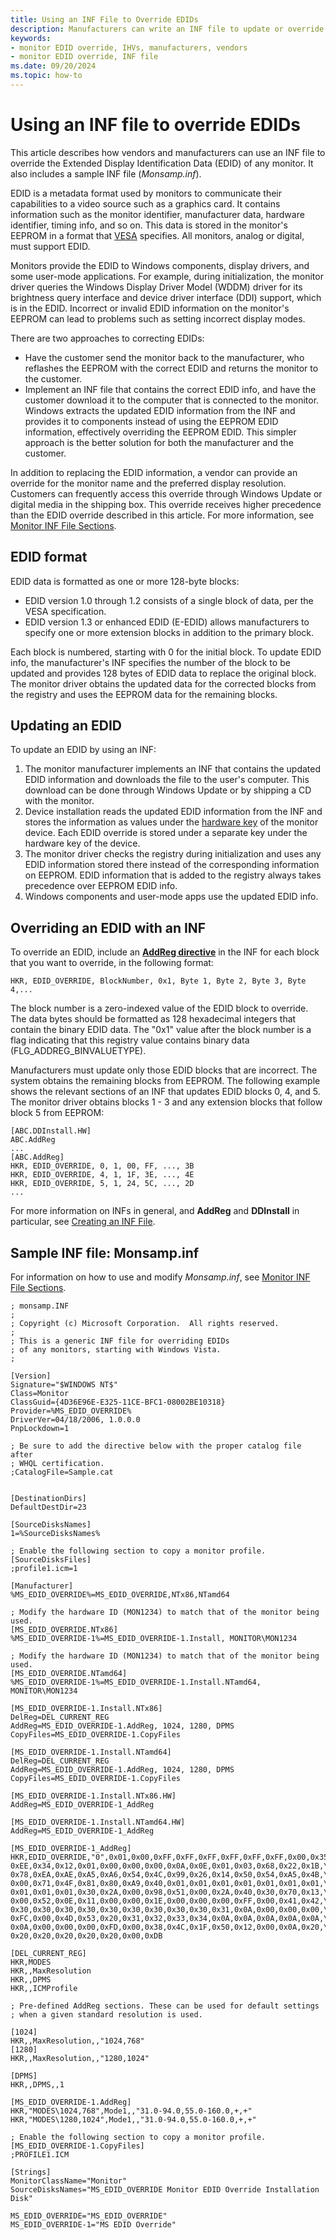 ```yaml
---
title: Using an INF File to Override EDIDs
description: Manufacturers can write an INF file to update or override the Extended Display Identification Data (EDID) of any monitor.
keywords:
- monitor EDID override, IHVs, manufacturers, vendors
- monitor EDID override, INF file
ms.date: 09/20/2024
ms.topic: how-to
---
```


# Using an INF file to override EDIDs

This article describes how vendors and manufacturers can use an INF file to override the Extended Display Identification Data (EDID) of any monitor. It also includes a sample INF file (*Monsamp.inf*).

EDID is a metadata format used by monitors to communicate their capabilities to a video source such as a graphics card. It contains information such as the monitor identifier, manufacturer data, hardware identifier, timing info, and so on. This data is stored in the monitor's EEPROM in a format that [VESA](https://vesa.org/) specifies. All monitors, analog or digital, must support EDID.

Monitors provide the EDID to Windows components, display drivers, and some user-mode applications. For example, during initialization, the monitor driver queries the Windows Display Driver Model (WDDM) driver for its brightness query interface and device driver interface (DDI) support, which is in the EDID. Incorrect or invalid EDID information on the monitor's EEPROM can lead to problems such as setting incorrect display modes.

There are two approaches to correcting EDIDs:

- Have the customer send the monitor back to the manufacturer, who reflashes the EEPROM with the correct EDID and returns the monitor to the customer.
- Implement an INF file that contains the correct EDID info, and have the customer download it to the computer that is connected to the monitor. Windows extracts the updated EDID information from the INF and provides it to components instead of using the EEPROM EDID information, effectively overriding the EEPROM EDID. This simpler approach is the better solution for both the manufacturer and the customer.

In addition to replacing the EDID information, a vendor can provide an override for the monitor name and the preferred display resolution. Customers can frequently access this override through Windows Update or digital media in the shipping box. This override receives higher precedence than the EDID override described in this article. For more information, see [Monitor INF File Sections](monitor-inf-file-sections.md).

## EDID format

EDID data is formatted as one or more 128-byte blocks:

- EDID version 1.0 through 1.2 consists of a single block of data, per the VESA specification.
- EDID version 1.3 or enhanced EDID (E-EDID) allows manufacturers to specify one or more extension blocks in addition to the primary block.

Each block is numbered, starting with 0 for the initial block. To update EDID info, the manufacturer's INF specifies the number of the block to be updated and provides 128 bytes of EDID data to replace the original block. The monitor driver obtains the updated data for the corrected blocks from the registry and uses the EEPROM data for the remaining blocks.

## Updating an EDID

To update an EDID by using an INF:

1. The monitor manufacturer implements an INF that contains the updated EDID information and downloads the file to the user's computer. This download can be done through Windows Update or by shipping a CD with the monitor.
2. Device installation reads the updated EDID information from the INF and stores the information as values under the [hardware key](../install/opening-a-device-s-hardware-key.md) of the monitor device. Each EDID override is stored under a separate key under the hardware key of the device.
3. The monitor driver checks the registry during initialization and uses any EDID information stored there instead of the corresponding information on EEPROM. EDID information that is added to the registry always takes precedence over EEPROM EDID info.
4. Windows components and user-mode apps use the updated EDID info.

## Overriding an EDID with an INF

To override an EDID, include an [**AddReg directive**](../install/inf-addreg-directive.md) in the INF for each block that you want to override, in the following format:

```inf
HKR, EDID_OVERRIDE, BlockNumber, 0x1, Byte 1, Byte 2, Byte 3, Byte 4,...
```

The block number is a zero-indexed value of the EDID block to override. The data bytes should be formatted as 128 hexadecimal integers that contain the binary EDID data. The "0x1" value after the block number is a flag indicating that this registry value contains binary data (FLG_ADDREG_BINVALUETYPE).

Manufacturers must update only those EDID blocks that are incorrect. The system obtains the remaining blocks from EEPROM. The following example shows the relevant sections of an INF that updates EDID blocks 0, 4, and 5. The monitor driver obtains blocks 1 - 3 and any extension blocks that follow block 5 from EEPROM:

```inf
[ABC.DDInstall.HW]
ABC.AddReg
...
[ABC.AddReg]
HKR, EDID_OVERRIDE, 0, 1, 00, FF, ..., 3B
HKR, EDID_OVERRIDE, 4, 1, 1F, 3E, ..., 4E
HKR, EDID_OVERRIDE, 5, 1, 24, 5C, ..., 2D
...
```

For more information on INFs in general, and **AddReg** and **DDInstall** in particular, see [Creating an INF File](../hid/creating-an-inf-file.md).

## Sample INF file: Monsamp.inf

For information on how to use and modify *Monsamp.inf*, see [Monitor INF File Sections](monitor-inf-file-sections.md).

```inf
; monsamp.INF
;
; Copyright (c) Microsoft Corporation.  All rights reserved.
;
; This is a generic INF file for overriding EDIDs
; of any monitors, starting with Windows Vista.
;

[Version]
Signature="$WINDOWS NT$"
Class=Monitor
ClassGuid={4D36E96E-E325-11CE-BFC1-08002BE10318}
Provider=%MS_EDID_OVERRIDE%
DriverVer=04/18/2006, 1.0.0.0
PnpLockdown=1

; Be sure to add the directive below with the proper catalog file after
; WHQL certification.
;CatalogFile=Sample.cat


[DestinationDirs]
DefaultDestDir=23

[SourceDisksNames]
1=%SourceDisksNames%

; Enable the following section to copy a monitor profile.
[SourceDisksFiles]
;profile1.icm=1

[Manufacturer]
%MS_EDID_OVERRIDE%=MS_EDID_OVERRIDE,NTx86,NTamd64

; Modify the hardware ID (MON1234) to match that of the monitor being used.
[MS_EDID_OVERRIDE.NTx86]
%MS_EDID_OVERRIDE-1%=MS_EDID_OVERRIDE-1.Install, MONITOR\MON1234

; Modify the hardware ID (MON1234) to match that of the monitor being used.
[MS_EDID_OVERRIDE.NTamd64]
%MS_EDID_OVERRIDE-1%=MS_EDID_OVERRIDE-1.Install.NTamd64, MONITOR\MON1234

[MS_EDID_OVERRIDE-1.Install.NTx86]
DelReg=DEL_CURRENT_REG
AddReg=MS_EDID_OVERRIDE-1.AddReg, 1024, 1280, DPMS
CopyFiles=MS_EDID_OVERRIDE-1.CopyFiles

[MS_EDID_OVERRIDE-1.Install.NTamd64]
DelReg=DEL_CURRENT_REG
AddReg=MS_EDID_OVERRIDE-1.AddReg, 1024, 1280, DPMS
CopyFiles=MS_EDID_OVERRIDE-1.CopyFiles

[MS_EDID_OVERRIDE-1.Install.NTx86.HW]
AddReg=MS_EDID_OVERRIDE-1_AddReg

[MS_EDID_OVERRIDE-1.Install.NTamd64.HW]
AddReg=MS_EDID_OVERRIDE-1_AddReg

[MS_EDID_OVERRIDE-1_AddReg]
HKR,EDID_OVERRIDE,"0",0x01,0x00,0xFF,0xFF,0xFF,0xFF,0xFF,0xFF,0x00,0x35,\
0xEE,0x34,0x12,0x01,0x00,0x00,0x00,0x0A,0x0E,0x01,0x03,0x68,0x22,0x1B,\
0x78,0xEA,0xAE,0xA5,0xA6,0x54,0x4C,0x99,0x26,0x14,0x50,0x54,0xA5,0x4B,\
0x00,0x71,0x4F,0x81,0x80,0xA9,0x40,0x01,0x01,0x01,0x01,0x01,0x01,0x01,\
0x01,0x01,0x01,0x30,0x2A,0x00,0x98,0x51,0x00,0x2A,0x40,0x30,0x70,0x13,\
0x00,0x52,0x0E,0x11,0x00,0x00,0x1E,0x00,0x00,0x00,0xFF,0x00,0x41,0x42,\
0x30,0x30,0x30,0x30,0x30,0x30,0x30,0x30,0x30,0x31,0x0A,0x00,0x00,0x00,\
0xFC,0x00,0x4D,0x53,0x20,0x31,0x32,0x33,0x34,0x0A,0x0A,0x0A,0x0A,0x0A,\
0x0A,0x00,0x00,0x00,0xFD,0x00,0x38,0x4C,0x1F,0x50,0x12,0x00,0x0A,0x20,\
0x20,0x20,0x20,0x20,0x20,0x00,0xDB

[DEL_CURRENT_REG]
HKR,MODES
HKR,,MaxResolution
HKR,,DPMS
HKR,,ICMProfile

; Pre-defined AddReg sections. These can be used for default settings
; when a given standard resolution is used.

[1024]
HKR,,MaxResolution,,"1024,768"
[1280]
HKR,,MaxResolution,,"1280,1024"

[DPMS]
HKR,,DPMS,,1

[MS_EDID_OVERRIDE-1.AddReg]
HKR,"MODES\1024,768",Mode1,,"31.0-94.0,55.0-160.0,+,+"
HKR,"MODES\1280,1024",Mode1,,"31.0-94.0,55.0-160.0,+,+"

; Enable the following section to copy a monitor profile.
[MS_EDID_OVERRIDE-1.CopyFiles]
;PROFILE1.ICM

[Strings]
MonitorClassName="Monitor"
SourceDisksNames="MS_EDID_OVERRIDE Monitor EDID Override Installation Disk"

MS_EDID_OVERRIDE="MS_EDID_OVERRIDE"
MS_EDID_OVERRIDE-1="MS EDID Override"
```
